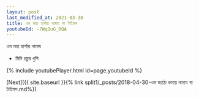 ```yaml
---
layout: post
last_modified_at: 2021-03-30
title: ওম মহা হার্শায় নামায গা টাইমস
youtubeId: -7Wq1uG_DQA
---
```

 
 
 ওম মহা হার্শায় নামায  
 
 -  যিনি প্রচুর খুশি 
 
  
 
  
 
 
 
 
 
 


{% include youtubePlayer.html id=page.youtubeId %}
 
[Next]({{ site.baseurl }}{% link  split1/_posts/2018-04-30-ওম জ্যাঠা কমায় নামায গা টাইমস.md%})
 
